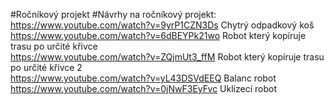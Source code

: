 #Ročníkový projekt
#Návrhy na ročníkový projekt: 
https://www.youtube.com/watch?v=9yrP1CZN3Ds Chytrý odpadkový koš
https://www.youtube.com/watch?v=6dBEYPk21wo Robot který kopíruje trasu po určité křivce                       
https://www.youtube.com/watch?v=ZQjmUt3_ffM Robot který kopíruje trasu po určité křivce 2                     
https://www.youtube.com/watch?v=yL43DSVdEEQ Balanc robot 
https://www.youtube.com/watch?v=0jNwF3EyFvc Uklízecí robot
